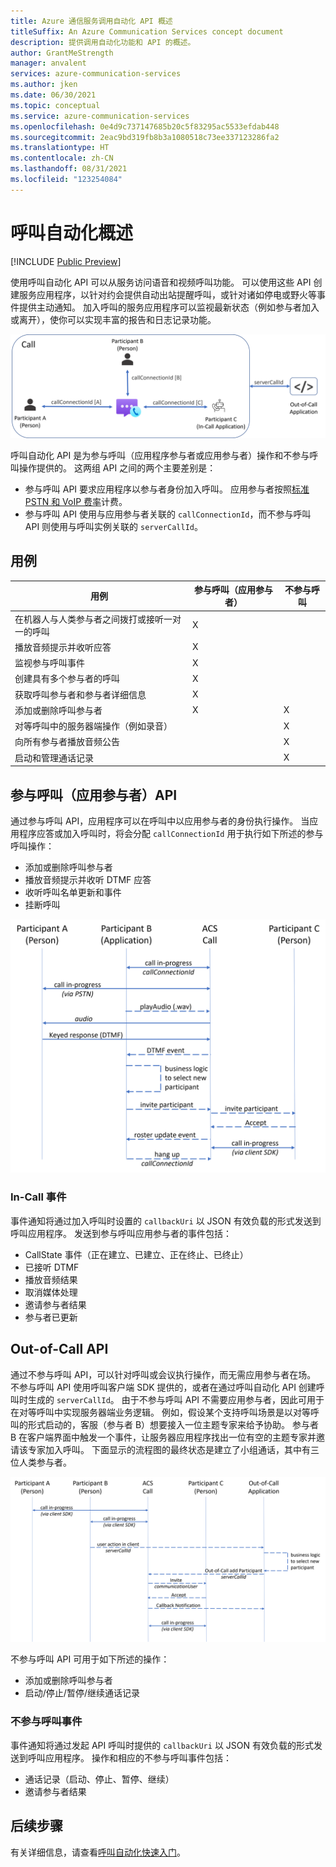 ```yaml
---
title: Azure 通信服务调用自动化 API 概述
titleSuffix: An Azure Communication Services concept document
description: 提供调用自动化功能和 API 的概述。
author: GrantMeStrength
manager: anvalent
services: azure-communication-services
ms.author: jken
ms.date: 06/30/2021
ms.topic: conceptual
ms.service: azure-communication-services
ms.openlocfilehash: 0e4d9c737147685b20c5f83295ac5533efdab448
ms.sourcegitcommit: 2eac9bd319fb8b3a1080518c73ee337123286fa2
ms.translationtype: HT
ms.contentlocale: zh-CN
ms.lasthandoff: 08/31/2021
ms.locfileid: "123254084"
---
```

# <a name="call-automation-overview"></a>呼叫自动化概述

[!INCLUDE [Public Preview](../../includes/public-preview-include-document.md)]

使用呼叫自动化 API 可以从服务访问语音和视频呼叫功能。 可以使用这些 API 创建服务应用程序，以针对约会提供自动出站提醒呼叫，或针对诸如停电或野火等事件提供主动通知。 加入呼叫的服务应用程序可以监视最新状态（例如参与者加入或离开），使你可以实现丰富的报告和日志记录功能。

![参与和不参与呼叫的应用](../media/call-automation-apps.png)

呼叫自动化 API 是为参与呼叫（应用程序参与者或应用参与者）操作和不参与呼叫操作提供的。 这两组 API 之间的两个主要差别是：
- 参与呼叫 API 要求应用程序以参与者身份加入呼叫。 应用参与者按照[标准 PSTN 和 VoIP 费率](https://azure.microsoft.com/pricing/details/communication-services/)计费。
- 参与呼叫 API 使用与应用参与者关联的 `callConnectionId`，而不参与呼叫 API 则使用与呼叫实例关联的 `serverCallId`。 

## <a name="use-cases"></a>用例
| 用例                                                       | 参与呼叫（应用参与者） | 不参与呼叫   |
| ---------------------------------------------------------------| ------------------------- | ------------- |
| 在机器人与人类参与者之间拨打或接听一对一的呼叫  | X                         |               |
| 播放音频提示并收听应答                    | X                         |               |
| 监视参与呼叫事件                                         | X                         |               |
| 创建具有多个参与者的呼叫                        | X                         |               |
| 获取呼叫参与者和参与者详细信息                  | X                         |               |
| 添加或删除呼叫参与者                                | X                         | X             |
| 对等呼叫中的服务器端操作（例如录音）     |                           | X             |
| 向所有参与者播放音频公告                   |                           | X             |
| 启动和管理通话记录                                |                           | X             |

## <a name="in-call-app-participant-apis"></a>参与呼叫（应用参与者）API

通过参与呼叫 API，应用程序可以在呼叫中以应用参与者的身份执行操作。 当应用程序应答或加入呼叫时，将会分配 `callConnectionId` 用于执行如下所述的参与呼叫操作：
- 添加或删除呼叫参与者
- 播放音频提示并收听 DTMF 应答
- 收听呼叫名单更新和事件
- 挂断呼叫

![参与呼叫应用程序](../media/call-automation-in-call.png)

### <a name="in-call-events"></a>In-Call 事件
事件通知将通过加入呼叫时设置的 `callbackUri` 以 JSON 有效负载的形式发送到呼叫应用程序。 发送到参与呼叫应用参与者的事件包括：
- CallState 事件（正在建立、已建立、正在终止、已终止）
- 已接听 DTMF
- 播放音频结果
- 取消媒体处理
- 邀请参与者结果
- 参与者已更新

## <a name="out-of-call-apis"></a>Out-of-Call API
通过不参与呼叫 API，可以针对呼叫或会议执行操作，而无需应用参与者在场。 不参与呼叫 API 使用呼叫客户端 SDK 提供的，或者在通过呼叫自动化 API 创建呼叫时生成的 `serverCallId`。 由于不参与呼叫 API 不需要应用参与者，因此可用于在对等呼叫中实现服务器端业务逻辑。 例如，假设某个支持呼叫场景是以对等呼叫的形式启动的，客服（参与者 B）想要接入一位主题专家来给予协助。 参与者 B 在客户端界面中触发一个事件，让服务器应用程序找出一位有空的主题专家并邀请该专家加入呼叫。 下面显示的流程图的最终状态是建立了小组通话，其中有三位人类参与者。

![不参与呼叫应用程序](../media/call-automation-out-of-call.png)

不参与呼叫 API 可用于如下所述的操作：
- 添加或删除呼叫参与者
- 启动/停止/暂停/继续通话记录
                                                       
### <a name="out-of-call-events"></a>不参与呼叫事件
事件通知将通过发起 API 呼叫时提供的 `callbackUri` 以 JSON 有效负载的形式发送到呼叫应用程序。 操作和相应的不参与呼叫事件包括：
- 通话记录（启动、停止、暂停、继续）
- 邀请参与者结果

## <a name="next-steps"></a>后续步骤
有关详细信息，请查看[呼叫自动化快速入门](../../quickstarts/voice-video-calling/call-automation-api-sample.md)。
